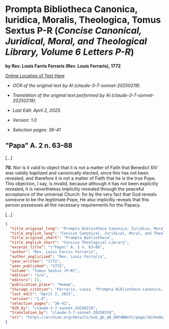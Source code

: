 # Prompta Bibliotheca Canonica, Iuridica, Moralis, Theologica, Tomus Sextus P-R (*Concise Canonical, Juridical, Moral, and Theological Library, Volume 6 Letters P-R*)

**by Rev. Louis Farris Ferraris (Rev. Louis Ferraris), 1772**

[Online Location of Text Here](https://archive.org/details/bub_gb_qN_GNY4BWxYC/page/38/mode/2up)

- *OCR of the original text by AI (claude-3-7-sonnet-20250219).*

- *Translation of the original text performed by AI (claude-3-7-sonnet-20250219).*

- *Last Edit: April 2, 2025.*

- *Version: 1.0*

- *Selection pages: 36-41*

## "Papa" A. 2 n. 63–88

[...]

**70.** Nor is it valid to object that it is not a matter of Faith that Benedict XIV was validly baptized and canonically elected, since this has not been revealed, and therefore it is not a matter of Faith that he is the true Pope. This objection, I say, is invalid, because although it has not been explicitly revealed, it is nevertheless implicitly revealed through the peaceful acceptance of the universal Church: for by the very fact that God reveals someone to be the legitimate Pope, He also implicitly reveals that this person possesses all the necessary requirements for the Papacy.

[...]

```json
{
  "title_original_long": "Prompta Bibliotheca Canonica, Iuridica, Moralis, Theologica, Tomus Sextus P-R",
  "title_english_long": "Concise Canonical, Juridical, Moral, and Theological Library, Volume 6 Letters P-R",
  "title_original_short": "Prompta Bibliotheca",
  "title_english_short": "Concise Theological Library",
  "excerpt_title": "\"Papa\" A. 2 n. 63–88",
  "author": "Rev. Louis Farris Ferraris",
  "author_anglicized": "Rev. Louis Ferraris",
  "year_written": "1772",
  "year_published": "1772",
  "volume": "Tomus Sextus (P–R)",
  "edition": "n/a",
  "editors": [],
  "publication_place": "Romae",
  "chicago_citation": "Ferraris, Louis. *Prompta Bibliotheca Canonica, Iuridica, Moralis, Theologica*. Tomus Sextus (P–R). Romae: S. C. De Propaganda Fide, 1772.",
  "last_edit": "April 2, 2025",
  "version": "1.0",
  "selection_pages": "36-41",
  "OCR_by": "claude-3-7-sonnet-20250219",
  "translation_by": "claude-3-7-sonnet-20250219",
  "url": "https://archive.org/details/bub_gb_qN_GNY4BWxYC/page/38/mode/2up"
}

```

